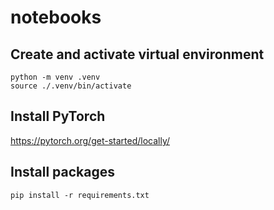 # notebooks

## Create and activate virtual environment

```
python -m venv .venv
source ./.venv/bin/activate
```

## Install PyTorch

https://pytorch.org/get-started/locally/

## Install packages

```
pip install -r requirements.txt
```
